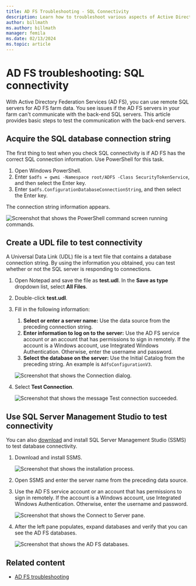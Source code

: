 ```yaml
---
title: AD FS Troubleshooting - SQL Connectivity
description: Learn how to troubleshoot various aspects of Active Directory Federation Services as it relates to SQL connectivity.
author: billmath
ms.author: billmath
manager: femila
ms.date: 02/13/2024
ms.topic: article
---
```


# AD FS troubleshooting: SQL connectivity

With Active Directory Federation Services (AD FS), you can use remote SQL servers for AD FS farm data. You see issues if the AD FS servers in your farm can't communicate with the back-end SQL servers. This article provides basic steps to test the communication with the back-end servers.

## Acquire the SQL database connection string

The first thing to test when you check SQL connectivity is if AD FS has the correct SQL connection information. Use PowerShell for this task.

1. Open Windows PowerShell.
1. Enter `$adfs = gwmi -Namespace root/ADFS -Class SecurityTokenService`, and then select the Enter key.
1. Enter `$adfs.ConfigurationDatabaseConnectionString`, and then select the Enter key.

The connection string information appears.

![Screenshot that shows the PowerShell command screen running commands.](media/ad-fs-tshoot-sql/sql2.png)

## Create a UDL file to test connectivity

A Universal Data Link (UDL) file is a text file that contains a database connection string. By using the information you obtained, you can test whether or not the SQL server is responding to connections.

1. Open Notepad and save the file as **test.udl**. In the **Save as type** dropdown list, select **All Files**.
1. Double-click **test.udl**.
1. Fill in the following information:

    1. **Select or enter a server name:** Use the data source from the preceding connection string.
    1. **Enter information to log on to the server:** Use the AD FS service account or an account that has permissions to sign in remotely. If the account is a Windows account, use Integrated Windows Authentication. Otherwise, enter the username and password.
    1. **Select the database on the server:** Use the Initial Catalog from the preceding string. An example is `AdfsConfigurationV3`.

    ![Screenshot that shows the Connection dialog.](media/ad-fs-tshoot-sql/sql4.png)

1. Select **Test Connection**.

   ![Screenshot that shows the message Test connection succeeded.](media/ad-fs-tshoot-sql/sql3.png)

## Use SQL Server Management Studio to test connectivity

You can also [download](https://go.microsoft.com/fwlink/?linkid=864329) and install SQL Server Management Studio (SSMS) to test database connectivity.

1. Download and install SSMS.

   ![Screenshot that shows the installation process.](media/ad-fs-tshoot-sql/sql5.png)
1. Open SSMS and enter the server name from the preceding data source.
1. Use the AD FS service account or an account that has permissions to sign in remotely. If the account is a Windows account, use Integrated Windows Authentication. Otherwise, enter the username and password.

   ![Screenshot that shows the Connect to Server pane.](media/ad-fs-tshoot-sql/sql6.png)
1. After the left pane populates, expand databases and verify that you can see the AD FS databases.

   ![Screenshot that shows the AD FS databases.](media/ad-fs-tshoot-sql/sql7.png)

## Related content

- [AD FS troubleshooting](ad-fs-tshoot-overview.md)
